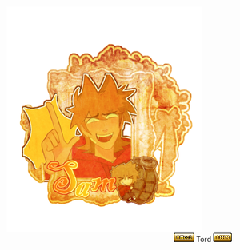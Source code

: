 
ㅤㅤㅤㅤㅤㅤ    ㅤㅤㅤㅤㅤㅤㅤㅤㅤㅤㅤ  <img src="https://github.com/Ichigoatz/Ichigoatz/blob/7cebbedbd6b20158cbe327e791d5a54b838dd64b/Untitled5_20250701085406.png" width="390" height="450" />  
ㅤㅤㅤㅤㅤㅤ    ㅤㅤㅤㅤㅤㅤㅤㅤㅤㅤㅤ  ㅤㅤㅤㅤㅤㅤㅤㅤ        ![image alt](https://github.com/Ichigoatz/Ichigoatz/blob/1498c2f39ef8a8f9800b0a52f60748b48954a8f3/no.1.gif) Tord ![image alt](https://github.com/Ichigoatz/Ichigoatz/blob/dd14fca28c3adae311467ecb82f358e2315b2db6/fan.gif)
